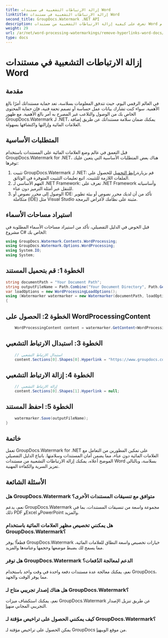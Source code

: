 ```yaml
---
title: إزالة الارتباطات التشعبية في مستندات Word
linktitle: إزالة الارتباطات التشعبية في مستندات Word
second_title: GroupDocs.Watermark .NET API
description: تعرف على كيفية إزالة الارتباطات التشعبية من مستندات Word باستخدام GroupDocs.Watermark لـ .NET. تعزيز أمان المستندات دون عناء.
weight: 29
url: /ar/net/word-processing-watermarkings/remove-hyperlinks-word-docs/
type: docs
---
```

# إزالة الارتباطات التشعبية في مستندات Word

## مقدمة
في العالم الرقمي اليوم، حيث تتدفق المعلومات بسلاسة، تعد حماية مستنداتك أمرًا بالغ الأهمية. سواء كنت تشارك بيانات عمل حساسة أو تصمم تحفة فنية، فإن حماية المحتوى الخاص بك من الوصول والتلاعب غير المصرح به أمر بالغ الأهمية. مع ظهور GroupDocs.Watermark لـ .NET، يمكنك ضمان سلامة مستنداتك عن طريق إضافة العلامات المائية وإزالتها واكتشافها بسهولة.
## المتطلبات الأساسية
قبل التعمق في عالم وضع العلامات المائية على المستندات باستخدام GroupDocs.Watermark for .NET، هناك بعض المتطلبات الأساسية التي يتعين عليك توفرها:
1.  تثبيت GroupDocs.Watermark لـ .NET: قم بزيارة[رابط التحميل](https://releases.groupdocs.com/Watermark/net/) للحصول على الملفات اللازمة للتثبيت. اتبع تعليمات التثبيت المتوفرة في الوثائق.
2. الفهم الأساسي لـ .NET Framework: تعرف على .NET Framework وأساسياته للتنقل عبر أمثلة الترميز دون عناء.
3. الوصول إلى محرر نصوص أو IDE: تأكد من أن لديك محرر نصوص أو بيئة تطوير متكاملة (IDE) مثل Visual Studio مثبتة على نظامك لأغراض البرمجة.

## استيراد مساحات الأسماء
قبل الخوض في الدليل التفصيلي، تأكد من استيراد مساحات الأسماء المطلوبة في مشروع C# الخاص بك:
```csharp
using GroupDocs.Watermark.Contents.WordProcessing;
using GroupDocs.Watermark.Options.WordProcessing;
using System.IO;
using System;
```
## الخطوة 1: قم بتحميل المستند
```csharp
string documentPath = "Your Document Path";
string outputFileName = Path.Combine("Your Document Directory", Path.GetFileName(documentPath));
var loadOptions = new WordProcessingLoadOptions();
using (Watermarker watermarker = new Watermarker(documentPath, loadOptions))
{
```
## الخطوة 2: الحصول على WordProcessingContent
```csharp
    WordProcessingContent content = watermarker.GetContent<WordProcessingContent>();
```
## الخطوة 3: استبدال الارتباط التشعبي
```csharp
    // استبدال الارتباط التشعبي
    content.Sections[0].Shapes[0].Hyperlink = "https://www.groupdocs.com/";
```
## الخطوة 4: إزالة الارتباط التشعبي
```csharp
    // إزالة الارتباط التشعبي
    content.Sections[0].Shapes[1].Hyperlink = null;
```
## الخطوة 5: احفظ المستند
```csharp
    watermarker.Save(outputFileName);
}
```

## خاتمة
تعمل GroupDocs.Watermark for .NET على تمكين المطورين من التعامل مع العلامات المائية دون عناء، مما يضمن أمان المستندات وسلامتها. باتباع الدليل التفصيلي الموضح أعلاه، يمكنك إزالة الارتباطات التشعبية من مستندات Word بسلاسة، وبالتالي تعزيز السرية والكفاءة المهنية.
## الأسئلة الشائعة
### هل GroupDocs.Watermark متوافق مع تنسيقات المستندات الأخرى؟
نعم، يدعم GroupDocs.Watermark مجموعة واسعة من تنسيقات المستندات، بما في ذلك PDF وExcel وPowerPoint والمزيد.
### هل يمكنني تخصيص مظهر العلامات المائية باستخدام GroupDocs.Watermark؟
قطعاً! يوفر GroupDocs.Watermark خيارات تخصيص واسعة النطاق للعلامات المائية، مما يسمح لك بضبط موضعها وحجمها وعتامةها والمزيد.
### هل توفر GroupDocs.Watermark الدعم لمعالجة الدُفعات؟
نعم، يمكنك معالجة عدة مستندات دفعة واحدة في وقت واحد باستخدام GroupDocs، مما يوفر الوقت والجهد.
### هل هناك إصدار تجريبي متاح لـ GroupDocs.Watermark؟
 نعم، يمكنك استكشاف ميزات GroupDocs.Watermark عن طريق تنزيل الإصدار التجريبي المجاني من[هنا](https://releases.groupdocs.com/).
### كيف يمكنني الحصول على تراخيص مؤقتة لـ GroupDocs.Watermark؟
 يمكن الحصول على تراخيص مؤقتة لـ GroupDocs من موقع الويب[هنا](https://purchase.groupdocs.com/temporary-license/).